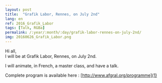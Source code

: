 ```yaml
---
layout: post
title:  "Grafik Labor, Rennes, on July 2nd"
lang: en
ref: 2016_Grafik_Labor
tags: [Talk, RGBa]
permalink: /:year/:month/:day/grafik-labor-rennes-on-july-2nd/
img: 20160626_Grafik_Labor.png
---
```


Hi all,  
I will be at Grafik Labor, Rennes, on July 2nd.

I will animate, in French, a master class, and have a talk.

Complete program is available here : [http://www.afgral.org/programme](1)

[1]: http://www.afgral.org/programme
